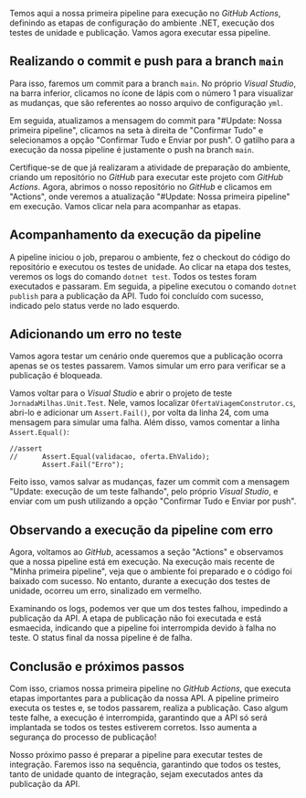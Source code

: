﻿Temos aqui a nossa primeira pipeline para execução no *GitHub Actions*, definindo as etapas de configuração do ambiente .NET, execução dos testes de unidade e publicação. Vamos agora executar essa pipeline. 

## Realizando o commit e push para a branch `main`
Para isso, faremos um commit para a branch `main`. No próprio *Visual Studio*, na barra inferior, clicamos no ícone de lápis com o número 1 para visualizar as mudanças, que são referentes ao nosso arquivo de configuração `yml`. 

Em seguida, atualizamos a mensagem do commit para "#Update: Nossa primeira pipeline", clicamos na seta à direita de "Confirmar Tudo" e selecionamos a opção "Confirmar Tudo e Enviar por push". O gatilho para a execução da nossa pipeline é justamente o push na branch `main`.

Certifique-se de que já realizaram a atividade de preparação do ambiente, criando um repositório no *GitHub* para executar este projeto com *GitHub Actions*. Agora, abrimos o nosso repositório no *GitHub* e clicamos em "Actions", onde veremos a atualização "#Update: Nossa primeira pipeline" em execução. Vamos clicar nela para acompanhar as etapas.

## Acompanhamento da execução da pipeline
A pipeline iniciou o job, preparou o ambiente, fez o checkout do código do repositório e executou os testes de unidade. Ao clicar na etapa dos testes, veremos os logs do comando `dotnet test`. Todos os testes foram executados e passaram. Em seguida, a pipeline executou o comando `dotnet publish` para a publicação da API. Tudo foi concluído com sucesso, indicado pelo status verde no lado esquerdo.

## Adicionando um erro no teste
Vamos agora testar um cenário onde queremos que a publicação ocorra apenas se os testes passarem. Vamos simular um erro para verificar se a publicação é bloqueada. 

Vamos voltar para o *Visual Studio* e abrir o projeto de teste `JornadaMilhas.Unit.Test`. Nele, vamos localizar `OfertaViagemConstrutor.cs`, abri-lo e adicionar um `Assert.Fail()`, por volta da linha 24, com uma mensagem para simular uma falha. Além disso, vamos comentar a linha `Assert.Equal()`:

```
//assert
//      Assert.Equal(validacao, oferta.EhValido);
        Assert.Fail("Erro");
```

Feito isso, vamos salvar as mudanças, fazer um commit com a mensagem "Update: execução de um teste falhando", pelo próprio *Visual Studio*, e enviar com um push utilizando a opção "Confirmar Tudo e Enviar por push".

## Observando a execução da pipeline com erro
Agora, voltamos ao *GitHub*, acessamos a seção "Actions" e observamos que a nossa pipeline está em execução. Na execução mais recente de "Minha primeira pipeline", veja que o ambiente foi preparado e o código foi baixado com sucesso. No entanto, durante a execução dos testes de unidade, ocorreu um erro, sinalizado em vermelho. 

Examinando os logs, podemos ver que um dos testes falhou, impedindo a publicação da API. A etapa de publicação não foi executada e está esmaecida, indicando que a pipeline foi interrompida devido à falha no teste. O status final da nossa pipeline é de falha.

## Conclusão e próximos passos
Com isso, criamos nossa primeira pipeline no *GitHub Actions*, que executa etapas importantes para a publicação da nossa API. A pipeline primeiro executa os testes e, se todos passarem, realiza a publicação. Caso algum teste falhe, a execução é interrompida, garantindo que a API só será implantada se todos os testes estiverem corretos. Isso aumenta a segurança do processo de publicação!

Nosso próximo passo é preparar a pipeline para executar testes de integração. Faremos isso na sequência, garantindo que todos os testes, tanto de unidade quanto de integração, sejam executados antes da publicação da API.